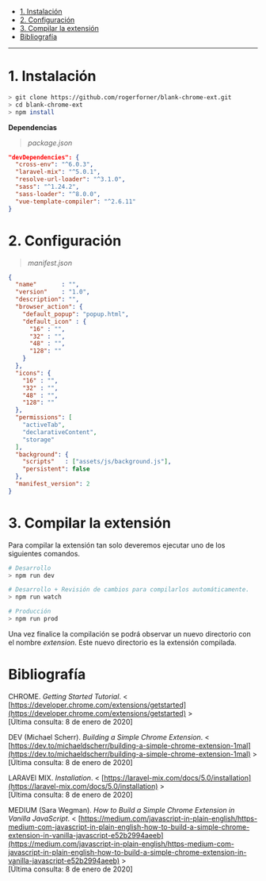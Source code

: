 - [1. Instalación](#1-instalación)
- [2. Configuración](#2-configuración)
- [3. Compilar la extensión](#3-compilar-la-extensión)
- [Bibliografía](#bibliografía)

---

# 1. Instalación

```bash
> git clone https://github.com/rogerforner/blank-chrome-ext.git
> cd blank-chrome-ext
> npm install
```

**Dependencias**

> _package.json_

```json
"devDependencies": {
  "cross-env": "^6.0.3",
  "laravel-mix": "^5.0.1",
  "resolve-url-loader": "^3.1.0",
  "sass": "^1.24.2",
  "sass-loader": "^8.0.0",
  "vue-template-compiler": "^2.6.11"
}
```

# 2. Configuración

> _manifest.json_

```json
{
  "name"       : "",
  "version"    : "1.0",
  "description": "",
  "browser_action": {
    "default_popup": "popup.html",
    "default_icon" : {
      "16" : "",
      "32" : "",
      "48" : "",
      "128": ""
    }
  },
  "icons": {
    "16" : "",
    "32" : "",
    "48" : "",
    "128": ""
  },
  "permissions": [
    "activeTab",
    "declarativeContent",
    "storage"
  ],
  "background": {
    "scripts"   : ["assets/js/background.js"],
    "persistent": false
  },
  "manifest_version": 2
}
```

# 3. Compilar la extensión

Para compilar la extensión tan solo deveremos ejecutar uno de los siguientes comandos.

```bash
# Desarrollo
> npm run dev

# Desarrollo + Revisión de cambios para compilarlos automáticamente.
> npm run watch

# Producción
> npm run prod
```

Una vez finalice la compilación se podrá observar un nuevo directorio con el nombre _extension_. Este nuevo directorio es la extensión compilada.

# Bibliografía

CHROME. _Getting Started Tutorial_. < [https://developer.chrome.com/extensions/getstarted](https://developer.chrome.com/extensions/getstarted) >
<br>[Última consulta: 8 de enero de 2020]

DEV (Michael Scherr). _Building a Simple Chrome Extension_. < [https://dev.to/michaeldscherr/building-a-simple-chrome-extension-1mal](https://dev.to/michaeldscherr/building-a-simple-chrome-extension-1mal) >
<br>[Última consulta: 8 de enero de 2020]

LARAVEl MIX. _Installation_. < [https://laravel-mix.com/docs/5.0/installation](https://laravel-mix.com/docs/5.0/installation) >
<br>[Última consulta: 8 de enero de 2020]

MEDIUM (Sara Wegman). _How to Build a Simple Chrome Extension in Vanilla JavaScript_. < [https://medium.com/javascript-in-plain-english/https-medium-com-javascript-in-plain-english-how-to-build-a-simple-chrome-extension-in-vanilla-javascript-e52b2994aeeb](https://medium.com/javascript-in-plain-english/https-medium-com-javascript-in-plain-english-how-to-build-a-simple-chrome-extension-in-vanilla-javascript-e52b2994aeeb) >
<br>[Última consulta: 8 de enero de 2020]